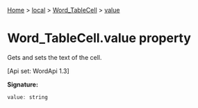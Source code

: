 [Home](./index) &gt; [local](local.md) &gt; [Word\_TableCell](local.word_tablecell.md) &gt; [value](local.word_tablecell.value.md)

# Word\_TableCell.value property

Gets and sets the text of the cell. 

 \[Api set: WordApi 1.3\]

**Signature:**
```javascript
value: string
```
